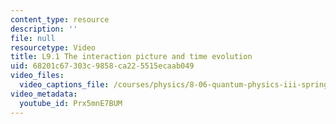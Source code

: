 ```yaml
---
content_type: resource
description: ''
file: null
resourcetype: Video
title: L9.1 The interaction picture and time evolution
uid: 68201c67-303c-9858-ca22-5515ecaab049
video_files:
  video_captions_file: /courses/physics/8-06-quantum-physics-iii-spring-2018/video-lectures/time-independent-perturbation-theory/L9-1/Prx5mnE7BUM.vtt
video_metadata:
  youtube_id: Prx5mnE7BUM
---
```

